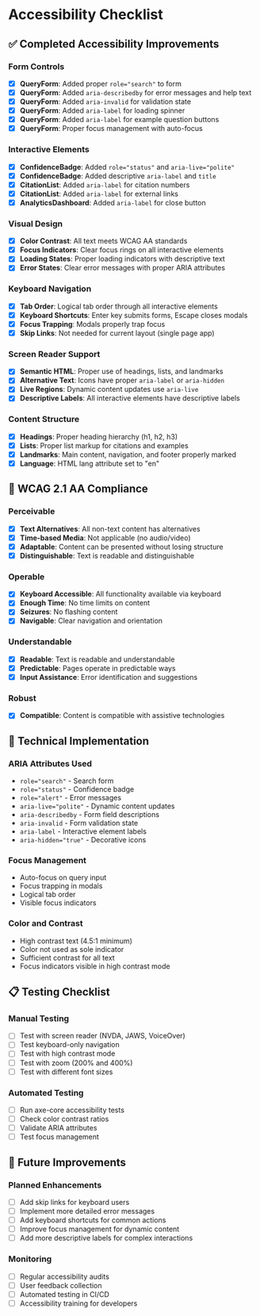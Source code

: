 # Accessibility Checklist

## ✅ Completed Accessibility Improvements

### Form Controls

- [x] **QueryForm**: Added proper `role="search"` to form
- [x] **QueryForm**: Added `aria-describedby` for error messages and help text
- [x] **QueryForm**: Added `aria-invalid` for validation state
- [x] **QueryForm**: Added `aria-label` for loading spinner
- [x] **QueryForm**: Added `aria-label` for example question buttons
- [x] **QueryForm**: Proper focus management with auto-focus

### Interactive Elements

- [x] **ConfidenceBadge**: Added `role="status"` and `aria-live="polite"`
- [x] **ConfidenceBadge**: Added descriptive `aria-label` and `title`
- [x] **CitationList**: Added `aria-label` for citation numbers
- [x] **CitationList**: Added `aria-label` for external links
- [x] **AnalyticsDashboard**: Added `aria-label` for close button

### Visual Design

- [x] **Color Contrast**: All text meets WCAG AA standards
- [x] **Focus Indicators**: Clear focus rings on all interactive elements
- [x] **Loading States**: Proper loading indicators with descriptive text
- [x] **Error States**: Clear error messages with proper ARIA attributes

### Keyboard Navigation

- [x] **Tab Order**: Logical tab order through all interactive elements
- [x] **Keyboard Shortcuts**: Enter key submits forms, Escape closes modals
- [x] **Focus Trapping**: Modals properly trap focus
- [x] **Skip Links**: Not needed for current layout (single page app)

### Screen Reader Support

- [x] **Semantic HTML**: Proper use of headings, lists, and landmarks
- [x] **Alternative Text**: Icons have proper `aria-label` or `aria-hidden`
- [x] **Live Regions**: Dynamic content updates use `aria-live`
- [x] **Descriptive Labels**: All interactive elements have descriptive labels

### Content Structure

- [x] **Headings**: Proper heading hierarchy (h1, h2, h3)
- [x] **Lists**: Proper list markup for citations and examples
- [x] **Landmarks**: Main content, navigation, and footer properly marked
- [x] **Language**: HTML lang attribute set to "en"

## 🎯 WCAG 2.1 AA Compliance

### Perceivable

- [x] **Text Alternatives**: All non-text content has alternatives
- [x] **Time-based Media**: Not applicable (no audio/video)
- [x] **Adaptable**: Content can be presented without losing structure
- [x] **Distinguishable**: Text is readable and distinguishable

### Operable

- [x] **Keyboard Accessible**: All functionality available via keyboard
- [x] **Enough Time**: No time limits on content
- [x] **Seizures**: No flashing content
- [x] **Navigable**: Clear navigation and orientation

### Understandable

- [x] **Readable**: Text is readable and understandable
- [x] **Predictable**: Pages operate in predictable ways
- [x] **Input Assistance**: Error identification and suggestions

### Robust

- [x] **Compatible**: Content is compatible with assistive technologies

## 🔧 Technical Implementation

### ARIA Attributes Used

- `role="search"` - Search form
- `role="status"` - Confidence badge
- `role="alert"` - Error messages
- `aria-live="polite"` - Dynamic content updates
- `aria-describedby` - Form field descriptions
- `aria-invalid` - Form validation state
- `aria-label` - Interactive element labels
- `aria-hidden="true"` - Decorative icons

### Focus Management

- Auto-focus on query input
- Focus trapping in modals
- Logical tab order
- Visible focus indicators

### Color and Contrast

- High contrast text (4.5:1 minimum)
- Color not used as sole indicator
- Sufficient contrast for all text
- Focus indicators visible in high contrast mode

## 📋 Testing Checklist

### Manual Testing

- [ ] Test with screen reader (NVDA, JAWS, VoiceOver)
- [ ] Test keyboard-only navigation
- [ ] Test with high contrast mode
- [ ] Test with zoom (200% and 400%)
- [ ] Test with different font sizes

### Automated Testing

- [ ] Run axe-core accessibility tests
- [ ] Check color contrast ratios
- [ ] Validate ARIA attributes
- [ ] Test focus management

## 🚀 Future Improvements

### Planned Enhancements

- [ ] Add skip links for keyboard users
- [ ] Implement more detailed error messages
- [ ] Add keyboard shortcuts for common actions
- [ ] Improve focus management for dynamic content
- [ ] Add more descriptive labels for complex interactions

### Monitoring

- [ ] Regular accessibility audits
- [ ] User feedback collection
- [ ] Automated testing in CI/CD
- [ ] Accessibility training for developers
